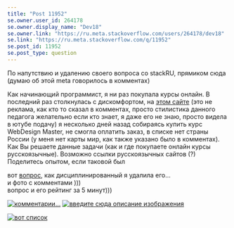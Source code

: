 ```yaml
---
title: "Post 11952"
se.owner.user_id: 264178
se.owner.display_name: "Dev18"
se.owner.link: "https://ru.meta.stackoverflow.com/users/264178/dev18"
se.link: "https://ru.meta.stackoverflow.com/q/11952"
se.post_id: 11952
se.post_type: question
---
```

<p>По напутствию и удалению своего вопроса со stackRU, прямиком сюда (думаю об этой meta говорилось в комментах)</p>
<p>Как начинающий программист, я ни раз покупала курсы онлайн. В последний раз столкнулась с дискомфортом, на <a href="https://webdesign-master.ru/_lp/bundle/" rel="nofollow noreferrer">этом сайте</a> (это не реклама, как кто то сказал в комментах, просто стилистика данного педагога желательно если кто знает, я даже его не знаю, просто видела в ютубе подачу) я несколько дней назад собираясь купить курс WebDesign Master, не смогла оплатить заказ, в списке нет страны России (у меня нет карты мир, как также указано было в комментах). Как Вы решаете данные задачи (как и где покупаете онлайн курсы русскоязычные). Возможно ссылки русскоязычных сайтов (?) Поделитесь опытом, если таковой был</p>
<p>вот <a href="https://ru.stackoverflow.com/questions/1398607/%D0%A1%D0%B0%D0%BD%D0%BA%D1%86%D0%B8%D0%B8-%D0%9E%D0%BF%D0%BB%D0%B0%D1%82%D0%B0-%D0%BA%D1%83%D1%80%D1%81%D0%BE%D0%B2-%D0%BE%D0%BD%D0%BB%D0%B0%D0%B9%D0%BD-%D0%9F%D0%BE%D0%B8%D1%81%D0%BA-%D0%B0%D0%BB%D1%8C%D1%82%D0%B5%D1%80%D0%BD%D0%B0%D1%82%D0%B8%D0%B2-%D0%B4%D0%BB%D1%8F-%D1%80%D0%B0%D0%B1%D0%BE%D1%82%D1%8B-%D1%81-%D1%80%D0%BE%D1%81%D1%81%D0%B8%D0%B9%D1%81%D0%BA%D0%B8%D0%BC%D0%B8-%D0%BF%D1%80%D0%BE%D0%B3?noredirect=1#comment2485566_1398607">вопрос</a>, как дисциплинированный я удалила его...<br />
и фото с комментами )))<br />
вопрос и его рейтинг за 5 минут)))</p>
<p><a href="https://i.stack.imgur.com/GVUkR.png" rel="nofollow noreferrer"><img src="https://i.stack.imgur.com/GVUkR.png" alt="комментарии..." /></a>
<a href="https://i.stack.imgur.com/XznUM.png" rel="nofollow noreferrer"><img src="https://i.stack.imgur.com/XznUM.png" alt="введите сюда описание изображения" /></a></p>
<p><a href="https://i.stack.imgur.com/OqXmB.png" rel="nofollow noreferrer"><img src="https://i.stack.imgur.com/OqXmB.png" alt="вот список" /></a></p>
